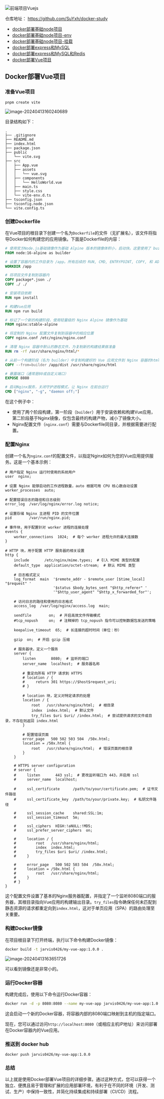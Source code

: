 ![前端项目Vuejs](https://qn.huat.xyz/mac/202404131852470.jpg)



仓库地址： https://github.com/SuYxh/docker-study



- [docker部署基础node项目](https://github.com/SuYxh/docker-study/blob/main/1.docker%E9%83%A8%E7%BD%B2%E5%9F%BA%E7%A1%80node%E9%A1%B9%E7%9B%AE/README.md)
- [docker部署基础node项目-env](https://github.com/SuYxh/docker-study/blob/main/2.docker%E9%83%A8%E7%BD%B2%E5%9F%BA%E7%A1%80node%E9%A1%B9%E7%9B%AE-env/README.md)
- [docker部署基础node项目-挂载](https://github.com/SuYxh/docker-study/blob/main/3.docker%E9%83%A8%E7%BD%B2%E5%9F%BA%E7%A1%80node%E9%A1%B9%E7%9B%AE-%E6%8C%82%E8%BD%BD/README.md)
- [docker部署express和MySQL](https://github.com/SuYxh/docker-study/blob/main/4.docker%E9%83%A8%E7%BD%B2express%E5%92%8CMySQL/README.md)
- [docker部署express和MySQL和Redis](https://github.com/SuYxh/docker-study/blob/main/5.docker%E9%83%A8%E7%BD%B2express%E5%92%8CMySQL%E5%92%8CRedis/README.md)
- [docker部署Vue项目](https://github.com/SuYxh/docker-study/blob/main/6.docker%E9%83%A8%E7%BD%B2Vue%E9%A1%B9%E7%9B%AE/README.md)



## Docker部署Vue项目

### 准备Vue项目

```shell
pnpm create vite
```



![image-20240413160240689](https://qn.huat.xyz/mac/202404131602803.png)



目录结构如下：

```
.
├── .gitignore
├── README.md
├── index.html
├── package.json
├── public
│   └── vite.svg
├── src
│   ├── App.vue
│   ├── assets
│   │   └── vue.svg
│   ├── components
│   │   └── HelloWorld.vue
│   ├── main.ts
│   ├── style.css
│   └── vite-env.d.ts
├── tsconfig.json
├── tsconfig.node.json
└── vite.config.ts
```





### 创建Dockerfile

在Vue项目的根目录下创建一个名为`Dockerfile`的文件（无扩展名），该文件将指导Docker如何构建您的应用镜像。下面是Dockerfile的内容：

```Dockerfile
# 使用官方Node.js基础镜像作为基础 Alpine 版本的镜像体积小，启动快。这里使用了 builder 作为这个阶段的名称，便于在后续步骤中引用。
FROM node:16-alpine as builder

# 设置了容器内的工作目录为 /app。所有后续的 RUN, CMD, ENTRYPOINT, COPY, 和 ADD 指令都将在这个目录下执行。
WORKDIR /app

# 将项目文件复制到容器内
COPY package*.json ./
COPY ./ ./

# 安装项目依赖
RUN npm install

# 构建Vue应用
RUN npm run build

# 标记了一个新的构建阶段，使用轻量级的 Nginx Alpine 镜像作为基础
FROM nginx:stable-alpine

# 将定制的 Nginx 配置文件复制到容器中的相应位置
COPY nginx.conf /etc/nginx/nginx.conf

# 清理 Nginx 容器中默认的静态文件，为复制新的构建结果做准备
RUN rm -rf /usr/share/nginx/html/*

# 从前一个构建阶段（名为 builder）中复制构建好的 Vue 应用文件到 Nginx 容器的html服务目录
COPY --from=builder /app/dist /usr/share/nginx/html

# 暴露端口（通常是80或自定义端口）
EXPOSE 8080

# 启动Nginx服务，关闭守护进程模式，让 Nginx 在前台运行
CMD ["nginx", "-g", "daemon off;"]
```

在这个例子中：

- 使用了两个阶段构建，第一阶段（`builder`）用于安装依赖和构建Vue应用，第二阶段基于Nginx镜像，仅包含最终的构建产物，减小了镜像大小。
- Nginx配置文件（`nginx.conf`）需要与Dockerfile同目录，并根据需要进行配置。

### 配置Nginx

创建一个名为`nginx.conf`的配置文件，以指定Nginx如何为您的Vue应用提供服务。这是一个基本示例：

```nginx
# 用户指定 Nginx 运行时使用的系统用户
user  nginx;

# 设置 Nginx 能够启动的工作进程数量，auto 根据可用 CPU 核心数自动设置
worker_processes  auto;

# 配置错误日志的路径和日志级别
error_log  /var/log/nginx/error.log notice;

# 设置存储 Nginx 主进程 PID 的文件位置
pid        /var/run/nginx.pid;

# 事件块，用于配置针对 worker 进程的连接处理
events {
    worker_connections  1024;  # 每个 worker 进程允许的最大连接数
}

# HTTP 块，用于配置 HTTP 服务器的相关设置
http {
    include       /etc/nginx/mime.types;  # 引入 MIME 类型的配置
    default_type  application/octet-stream;  # 默认 MIME 类型

    # 日志格式定义
    log_format  main  '$remote_addr - $remote_user [$time_local] "$request" '
                      '$status $body_bytes_sent "$http_referer" '
                      '"$http_user_agent" "$http_x_forwarded_for"';

    # 访问日志的路径和使用的日志格式
    access_log  /var/log/nginx/access.log  main;

    sendfile        on;  # 开启高效文件传输模式
    #tcp_nopush     on;  # 注释掉的 tcp_nopush 指令可以控制数据包发送的策略

    keepalive_timeout  65;  # 长连接的超时时间（单位：秒）

    gzip  on;  # 开启 gzip 压缩

    # 服务器块，定义一个服务
    server {
        listen       8080;  # 监听的端口
        server_name  localhost;  # 服务器名称

        # 重定向所有 HTTP 请求到 HTTPS
        # location / {
        #     return 301 https://$host$request_uri;
        # }

        # location 块，定义对特定请求的处理
        location / {
            root   /usr/share/nginx/html;  # 根目录
            index  index.html;  # 默认文件
            try_files $uri $uri/ /index.html;  # 尝试提供请求的文件或目录，不存在则返回 index.html
        }

        # 配置错误页面
        error_page   500 502 503 504  /50x.html;
        location = /50x.html {
            root   /usr/share/nginx/html;  # 错误页面的根目录
        }
    }

    # HTTPS server configuration
    # server {
    #     listen       443 ssl;  # 更改监听端口为 443，并启用 ssl
    #     server_name  localhost;

    #     ssl_certificate      /path/to/your/certificate.pem;  # 证书文件路径
    #     ssl_certificate_key  /path/to/your/private.key;  # 私钥文件路径

    #     ssl_session_cache    shared:SSL:1m;
    #     ssl_session_timeout  5m;

    #     ssl_ciphers  HIGH:!aNULL:!MD5;
    #     ssl_prefer_server_ciphers  on;

    #     location / {
    #         root   /usr/share/nginx/html;
    #         index  index.html;
    #         try_files $uri $uri/ /index.html;
    #     }

    #     error_page   500 502 503 504  /50x.html;
    #     location = /50x.html {
    #         root   /usr/share/nginx/html;
    #     }
    # }
}

```

这个配置文件设置了基本的Nginx服务器配置，并指定了一个监听8080端口的服务器，其根目录指向Vue应用的构建输出目录。`try_files`指令确保任何未匹配到静态资源的请求都重定向到`index.html`，这对于单页应用（SPA）的路由处理至关重要。

### 构建Docker镜像

在项目根目录下打开终端，执行以下命令构建Docker镜像：

```sh
docker build -t jarvis0426/my-vue-app:1.0.0 .
```



![image-20240413163651726](https://qn.huat.xyz/mac/202404131636826.png)

可以看到镜像还是非常小的。



### 运行Docker容器

构建完成后，使用以下命令运行Docker容器：

```sh
docker run -d -p 8080:8080 --name my-vue-app jarvis0426/my-vue-app:1.0.0
```

这会启动一个新的Docker容器，将容器内部的8080端口映射到主机的指定端口。

现在，您可以通过访问`http://localhost:8080`（或相应主机IP地址）来访问部署在Docker容器内的Vue应用。



### 推送到 docker hub

```shell
docker push jarvis0426/my-vue-app:1.0.0
```





### **总结**

以上就是使用Docker部署Vue项目的详细步骤。通过这种方式，您可以获得一个独立、便携且易于管理和扩展的应用部署环境，有利于在不同的环境（开发、测试、生产）中保持一致性，并简化持续集成和持续部署（CI/CD）流程。
